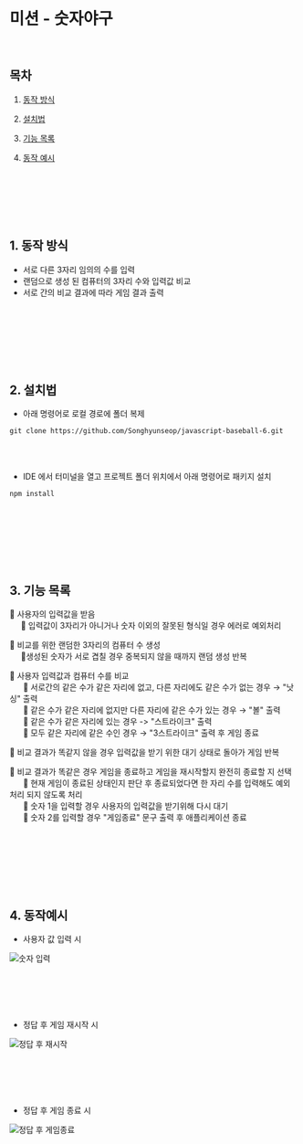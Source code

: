 # 미션 - 숫자야구

<br>

## 목차

1. [동작 방식](#1-동작-방식)

2. [설치법](#2-설치법)

3. [기능 목록](#3-기능-목록)

4. [동작 예시](#4-동작-예시)

<br><br><br><br><br>

## 1. 동작 방식

- 서로 다른 3자리 임의의 수를 입력
- 랜덤으로 생성 된 컴퓨터의 3자리 수와 입력값 비교
- 서로 간의 비교 결과에 따라 게임 결과 출력

<br><br><br><br><br><br>

## 2. 설치법

- 아래 명령어로 로컬 경로에 폴더 복제

```
git clone https://github.com/Songhyunseop/javascript-baseball-6.git
```

<br><br>

- IDE 에서 터미널을 열고 프로젝트 폴더 위치에서 아래 명령어로 패키지 설치

```
npm install
```

<br><br><br><br><br><br>

## 3. 기능 목록

📗 사용자의 입력값을 받음<br>
&nbsp;&nbsp;&nbsp;&nbsp;&nbsp;📕 입력값이 3자리가 아니거나 숫자 이외의 잘못된 형식일 경우 에러로 예외처리

📗 비교를 위한 랜덤한 3자리의 컴퓨터 수 생성<br>
&nbsp;&nbsp;&nbsp;&nbsp;&nbsp;📕생성된 숫자가 서로 겹칠 경우 중복되지 않을 때까지 랜덤 생성 반복

📗 사용자 입력값과 컴퓨터 수를 비교<br>
&nbsp;&nbsp;&nbsp;&nbsp;&nbsp; 📗 서로간의 같은 수가 같은 자리에 없고, 다른 자리에도 같은 수가 없는 경우 → "낫싱" 출력<br>
&nbsp;&nbsp;&nbsp;&nbsp;&nbsp; 📗 같은 수가 같은 자리에 없지만 다른 자리에 같은 수가 있는 경우 → "볼" 출력<br>
&nbsp;&nbsp;&nbsp;&nbsp;&nbsp; 📗 같은 수가 같은 자리에 있는 경우 -> "스트라이크" 출력<br>
&nbsp;&nbsp;&nbsp;&nbsp;&nbsp; 📗 모두 같은 자리에 같은 수인 경우 → "3스트라이크" 출력 후 게임 종료

📗 비교 결과가 똑같지 않을 경우 입력값을 받기 위한 대기 상태로 돌아가 게임 반복

📗 비교 결과가 똑같은 경우 게임을 종료하고 게임을 재시작할지 완전히 종료할 지 선택<br>
&nbsp;&nbsp;&nbsp;&nbsp;&nbsp; 📕 현재 게임이 종료된 상태인지 판단 후 종료되었다면 한 자리 수를 입력해도 예외처리 되지 않도록 처리<br>
&nbsp;&nbsp;&nbsp;&nbsp;&nbsp; 📗 숫자 1을 입력할 경우 사용자의 입력값을 받기위해 다시 대기<br>
&nbsp;&nbsp;&nbsp;&nbsp;&nbsp; 📗 숫자 2를 입력할 경우 "게임종료" 문구 출력 후 애플리케이션 종료

<br><br><br><br><br><br>

## 4. 동작예시

- 사용자 값 입력 시<br>

![숫자 입력](https://github.com/woowacourse-precourse/javascript-baseball-6/assets/124991681/74018ac4-2fd4-47eb-9873-8360bd6a3ff3)

<br><br><br><br>

- 정답 후 게임 재시작 시<br>

![정답 후 재시작](https://github.com/woowacourse-precourse/javascript-baseball-6/assets/124991681/f06bfd92-444d-4d07-8381-15444aa3eafc)

<br><br><br><br>

- 정답 후 게임 종료 시<br>

![정답 후 게임종료](https://github.com/woowacourse-precourse/javascript-baseball-6/assets/124991681/53b27b78-fcf9-44fe-afe2-2568459bf526)
